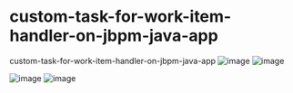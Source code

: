 # custom-task-for-work-item-handler-on-jbpm-java-app
custom-task-for-work-item-handler-on-jbpm-java-app
![image](https://github.com/remzisahbaz/custom-task-for-work-item-handler-on-jbpm-java-app/assets/75884873/91d52124-a849-4c8d-9515-33ee14438bbc)
![image](https://github.com/remzisahbaz/custom-task-for-work-item-handler-on-jbpm-java-app/assets/75884873/cd5418b9-a2c1-4956-9e9e-9212b9a90aff)

![image](https://github.com/remzisahbaz/custom-task-for-work-item-handler-on-jbpm-java-app/assets/75884873/24e1d845-38f5-4d4d-bc22-656bac8880fa)
![image](https://github.com/remzisahbaz/custom-task-for-work-item-handler-on-jbpm-java-app/assets/75884873/d9cb026d-e21b-4c34-b510-919ad068d8ab)

